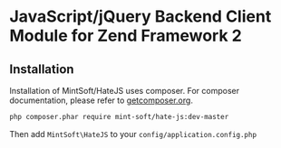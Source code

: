 # JavaScript/jQuery Backend Client Module for Zend Framework 2

## Installation
Installation of MintSoft/HateJS uses composer. For composer documentation, please refer to [getcomposer.org](http://getcomposer.org/).

```sh
php composer.phar require mint-soft/hate-js:dev-master
```

Then add `MintSoft\HateJS` to your `config/application.config.php`
